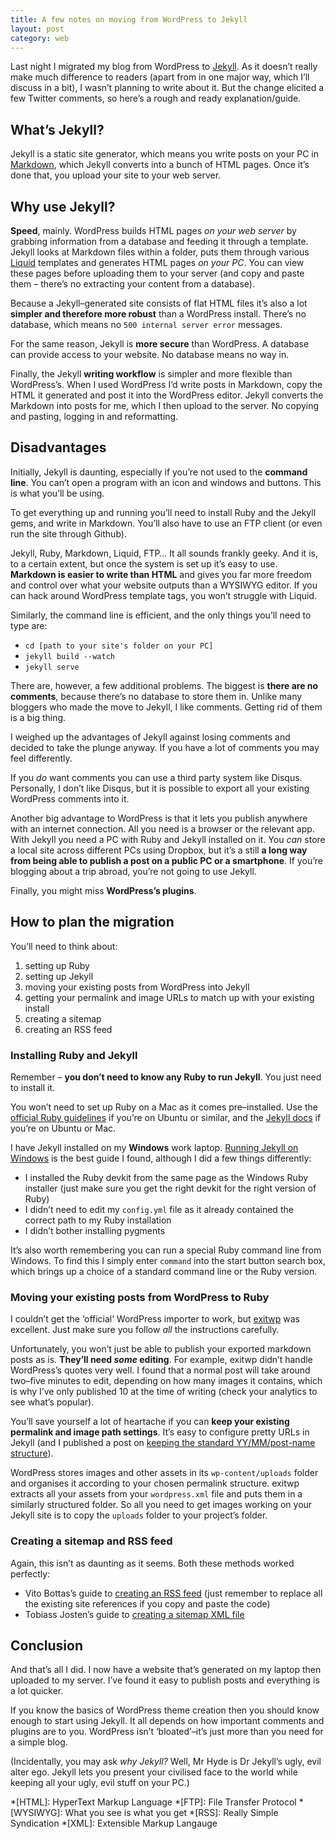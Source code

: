 ```yaml
---
title: A few notes on moving from WordPress to Jekyll
layout: post
category: web
---
```


Last night I migrated my blog from WordPress to [Jekyll][2]. As it doesn&#8217;t really make much difference to readers (apart from in one major way, which I&#8217;ll discuss in a bit), I wasn&#8217;t planning to write about it. But the change elicited a few Twitter comments, so here&#8217;s a rough and ready explanation/guide.

## What&#8217;s Jekyll?

Jekyll is a static site generator, which means you write posts on your PC in [Markdown][3], which Jekyll converts into a bunch of HTML pages. Once it&#8217;s done that, you upload your site to your web server.

## Why use Jekyll?

**Speed**, mainly. WordPress builds HTML pages *on your web server* by grabbing information from a database and feeding it through a template. Jekyll looks at Markdown files within a folder, puts them through various [Liquid][4] templates and generates HTML pages *on your PC*. You can view these pages before uploading them to your server (and copy and paste them – there&#8217;s no extracting your content from a database).

Because a Jekyll–generated site consists of flat HTML files it&#8217;s also a lot **simpler and therefore more robust** than a WordPress install. There&#8217;s no database, which means no `500 internal server error` messages.

For the same reason, Jekyll is **more secure** than WordPress. A database can provide access to your website. No database means no way in.

Finally, the Jekyll **writing workflow** is simpler and more flexible than WordPress&#8217;s. When I used WordPress I&#8217;d write posts in Markdown, copy the HTML it generated and post it into the WordPress editor. Jekyll converts the Markdown into posts for me, which I then upload to the server. No copying and pasting, logging in and reformatting.

## Disadvantages

Initially, Jekyll is daunting, especially if you&#8217;re not used to the **command line**. You can&#8217;t open a program with an icon and windows and buttons. This is what you&#8217;ll be using.

To get everything up and running you&#8217;ll need to install Ruby and the Jekyll gems, and write in Markdown. You&#8217;ll also have to use an FTP client (or even run the site through Github).

Jekyll, Ruby, Markdown, Liquid, FTP… It all sounds frankly geeky. And it is, to a certain extent, but once the system is set up it&#8217;s easy to use. **Markdown is easier to write than HTML** and gives you far more freedom and control over what your website outputs than a WYSIWYG editor. If you can hack around WordPress template tags, you won&#8217;t struggle with Liquid.

Similarly, the command line is efficient, and the only things you&#8217;ll need to type are:

*   `cd [path to your site's folder on your PC]`
*   `jekyll build --watch`
*   `jekyll serve`

There are, however, a few additional problems. The biggest is **there are no comments**, because there&#8217;s no database to store them in. Unlike many bloggers who made the move to Jekyll, I like comments. Getting rid of them is a big thing.

I weighed up the advantages of Jekyll against losing comments and decided to take the plunge anyway. If you have a lot of comments you may feel differently.

If you *do* want comments you can use a third party system like Disqus. Personally, I don&#8217;t like Disqus, but it is possible to export all your existing WordPress comments into it.

Another big advantage to WordPress is that it lets you publish anywhere with an internet connection. All you need is a browser or the relevant app. With Jekyll you need a PC with Ruby and Jekyll installed on it. You *can* store a local site across different PCs using Dropbox, but it&#8217;s a still **a long way from being able to publish a post on a public PC or a smartphone**. If you&#8217;re blogging about a trip abroad, you&#8217;re not going to use Jekyll.

Finally, you might miss **WordPress&#8217;s plugins**.

## How to plan the migration

You&#8217;ll need to think about:

1.  setting up Ruby
2.  setting up Jekyll
3.  moving your existing posts from WordPress into Jekyll
4.  getting your permalink and image URLs to match up with your existing install
5.  creating a sitemap
6.  creating an RSS feed

### Installing Ruby and Jekyll

Remember – **you don&#8217;t need to know any Ruby to run Jekyll**. You just need to install it.

You won&#8217;t need to set up Ruby on a Mac as it comes pre–installed. Use the [official Ruby guidelines][6] if you&#8217;re on Ubuntu or similar, and the [Jekyll docs][7] if you&#8217;re on Ubuntu or Mac.

I have Jekyll installed on my **Windows** work laptop. [Running Jekyll on Windows][8] is the best guide I found, although I did a few things differently:

*   I installed the Ruby devkit from the same page as the Windows Ruby installer (just make sure you get the right devkit for the right version of Ruby)
*   I didn&#8217;t need to edit my `config.yml` file as it already contained the correct path to my Ruby installation
*   I didn&#8217;t bother installing pygments

It&#8217;s also worth remembering you can run a special Ruby command line from Windows. To find this I simply enter `command` into the start button search box, which brings up a choice of a standard command line or the Ruby version.

### Moving your existing posts from WordPress to Ruby

I couldn&#8217;t get the ‘official’ WordPress importer to work, but [exitwp][9] was excellent. Just make sure you follow *all* the instructions carefully.

Unfortunately, you won&#8217;t just be able to publish your exported markdown posts as is. **They&#8217;ll need *some* editing**. For example, exitwp didn&#8217;t handle WordPress&#8217;s quotes very well. I found that a normal post will take around two–five minutes to edit, depending on how many images it contains, which is why I&#8217;ve only published 10 at the time of writing (check your analytics to see what&#8217;s popular).

You&#8217;ll save yourself a lot of heartache if you can **keep your existing permalink and image path settings**. It&#8217;s easy to configure pretty URLs in Jekyll (and I published a post on [keeping the standard YY/MM/post-name structure][10]).

WordPress stores images and other assets in its `wp-content/uploads` folder and organises it according to your chosen permalink structure. exitwp extracts all your assets from your `wordpress.xml` file and puts them in a similarly structured folder. So all you need to get images working on your Jekyll site is to copy the `uploads` folder to your project&#8217;s folder.

### Creating a sitemap and RSS feed

Again, this isn&#8217;t as daunting as it seems. Both these methods worked perfectly:

*   Vito Bottas&#8217;s guide to [creating an RSS feed][11] (just remember to replace all the existing site references if you copy and paste the code)
*   Tobiass Josten&#8217;s guide to [creating a sitemap XML file][12]

## Conclusion

And that&#8217;s all I did. I now have a website that&#8217;s generated on my laptop then uploaded to my server. I&#8217;ve found it easy to publish posts and everything is a lot quicker.

If you know the basics of WordPress theme creation then you should know enough to start using Jekyll. It all depends on how important comments and plugins are to you. WordPress isn&#8217;t ‘bloated’–it&#8217;s just more than you need for a simple blog.

(Incidentally, you may ask *why Jekyll?* Well, Mr Hyde is Dr Jekyll&#8217;s ugly, evil alter ego. Jekyll lets you present your civilised face to the world while keeping all your ugly, evil stuff on your PC.)

 [1]: http://upload.wikimedia.org/wikipedia/commons/thumb/7/78/Dr_Jekyll_and_Mr_Hyde_poster_edit2.jpg/1280px-Dr_Jekyll_and_Mr_Hyde_poster_edit2.jpg
 [2]: http://jekyllrb.com/
 [3]: http://daringfireball.net/projects/markdown/
 [4]: http://liquidmarkup.org/
 [5]: https://lh3.googleusercontent.com/-k8NAPsBc5Cw/Ucc0YEhoc6I/AAAAAAAAB7Y/X_eVVYvNI7E/w600-h457-no/terminal.jpg
 [6]: http://www.ruby-lang.org/en/downloads/
 [7]: http://jekyllrb.com/docs/installation/
 [8]: http://www.madhur.co.in/blog/2011/09/01/runningjekyllwindows.html
 [9]: https://github.com/thomasf/exitwp
 [10]: http://leonpaternoster.com/2013/06/replicating-year-month-wordpress-urls-in-jekyll/
 [11]: http://vitobotta.com/how-to-migrate-from-wordpress-to-jekyll/#atom-rss-feed
 [12]: http://vvv.tobiassjosten.net/jekyll/jekyll-sitemap-without-plugins/
 [13]: https://lh6.googleusercontent.com/-T8befFQMJaI/UcctGFRlmwI/AAAAAAAAB60/FN_9adEUxEQ/w761-h480-no/pingdom.jpg

 *[HTML]: HyperText Markup Language
 *[FTP]: File Transfer Protocol
 *[WYSIWYG]: What you see is what you get
 *[RSS]: Really Simple Syndication
 *[XML]: Extensible Markup Langauge
